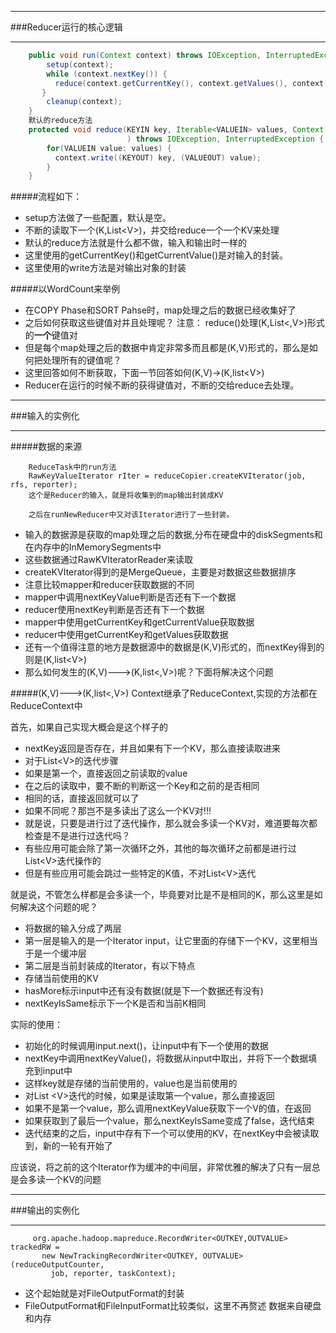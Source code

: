 ***
###Reducer运行的核心逻辑
***
```java
    public void run(Context context) throws IOException, InterruptedException {
        setup(context);
        while (context.nextKey()) {
          reduce(context.getCurrentKey(), context.getValues(), context);
       }
        cleanup(context);
    }
    默认的reduce方法
    protected void reduce(KEYIN key, Iterable<VALUEIN> values, Context context
                          ) throws IOException, InterruptedException {
        for(VALUEIN value: values) {
          context.write((KEYOUT) key, (VALUEOUT) value);
        }
    }
```
#####流程如下：
* setup方法做了一些配置，默认是空。
* 不断的读取下一个(K,List&lt;V>)，并交给reduce一个一个KV来处理
* 默认的reduce方法就是什么都不做，输入和输出时一样的
* 这里使用的getCurrentKey()和getCurrentValue()是对输入的封装。
* 这里使用的write方法是对输出对象的封装

#####以WordCount来举例
* 在COPY Phase和SORT Pahse时，map处理之后的数据已经收集好了
* 之后如何获取这些键值对并且处理呢？  注意： reduce()处理(K,List&lt;,V>)形式的**一个**键值对
* 但是每个map处理之后的数据中肯定非常多而且都是(K,V)形式的，那么是如何把处理所有的键值呢？
* 这里回答如何不断获取，下面一节回答如何(K,V)->(K,list&lt;V>)
* Reducer在运行的时候不断的获得键值对，不断的交给reduce去处理。

***
###输入的实例化
***
#####数据的来源
```
    ReduceTask中的run方法
    RawKeyValueIterator rIter = reduceCopier.createKVIterator(job, rfs, reporter);
    这个是Reducer的输入，就是将收集到的map输出封装成KV

    之后在runNewReducer中又对该Iterator进行了一些封装。
```
* 输入的数据源是获取的map处理之后的数据,分布在硬盘中的diskSegments和在内存中的InMemorySegments中
* 这些数据通过RawKVIteratorReader来读取
* createKVIterator得到的是MergeQueue，主要是对数据这些数据排序
* 注意比较mapper和reducer获取数据的不同
 * mapper中调用nextKeyValue判断是否还有下一个数据
 * reducer使用nextKey判断是否还有下一个数据
 * mapper中使用getCurrentKey和getCurrentValue获取数据
 * reducer中使用getCurrentKey和getValues获取数据
* 还有一个值得注意的地方是数据源中的数据是(K,V)形式的，而nextKey得到的则是(K,list&lt;V>)
* 那么如何发生的(K,V)--->(K,list&lt;,V>)呢？下面将解决这个问题

#####(K,V)--->(K,list&lt;,V>)
Context继承了ReduceContext,实现的方法都在ReduceContext中

首先，如果自己实现大概会是这个样子的

* nextKey返回是否存在，并且如果有下一个KV，那么直接读取进来
* 对于List&lt;V>的迭代步骤
 * 如果是第一个，直接返回之前读取的value
 * 在之后的读取中，要不断的判断这一个Key和之前的是否相同
 * 相同的话，直接返回就可以了
 * 如果不同呢？那岂不是多读出了这么一个KV对!!!
* 就是说，只要是进行过了迭代操作，那么就会多读一个KV对，难道要每次都检查是不是进行过迭代吗？
 * 有些应用可能会除了第一次循环之外，其他的每次循环之前都是进行过List&lt;V>迭代操作的
 * 但是有些应用可能会跳过一些特定的K值，不对List&lt;V>迭代

就是说，不管怎么样都是会多读一个，毕竟要对比是不是相同的K，那么这里是如何解决这个问题的呢？

* 将数据的输入分成了两层
* 第一层是输入的是一个Iterator input，让它里面的存储下一个KV，这里相当于是一个缓冲层
* 第二层是当前封装成的Iterator，有以下特点
 * 存储当前使用的KV
 * hasMore标示input中还有没有数据(就是下一个数据还有没有)
 * nextKeyIsSame标示下一个K是否和当前K相同

实际的使用：

* 初始化的时候调用input.next()，让input中有下一个使用的数据
* nextKey中调用nextKeyValue()，将数据从input中取出，并将下一个数据填充到input中
 * 这样key就是存储的当前使用的，value也是当前使用的
 * 对List &lt;V>迭代的时候，如果是读取第一个value，那么直接返回
 * 如果不是第一个value，那么调用nextKeyValue获取下一个V的值，在返回
 * 如果获取到了最后一个value，那么nextKeyIsSame变成了false，迭代结束
* 迭代结束的之后，input中存有下一个可以使用的KV，在nextKey中会被读取到，新的一轮有开始了

应该说，将之前的这个Iterator作为缓冲的中间层，非常优雅的解决了只有一层总是会多读一个KV的问题

***
###输出的实例化
***
```
     org.apache.hadoop.mapreduce.RecordWriter<OUTKEY,OUTVALUE> trackedRW = 
       new NewTrackingRecordWriter<OUTKEY, OUTVALUE>(reduceOutputCounter,
         job, reporter, taskContext);
```
* 这个起始就是对FileOutputFormat的封装
* FileOutputFormat和FileInputFormat比较类似，这里不再赘述
数据来自硬盘和内存
